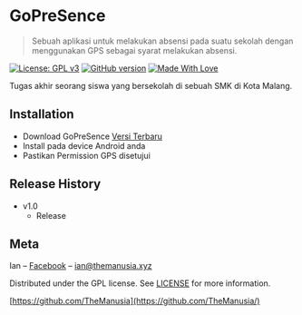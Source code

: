 # GoPreSence
> Sebuah aplikasi untuk melakukan absensi pada suatu sekolah dengan menggunakan GPS sebagai syarat melakukan absensi.

[![License: GPL v3](https://img.shields.io/badge/License-GPL%20v3-blue.svg)](http://www.gnu.org/licenses/gpl-3.0)
[![GitHub version](https://badge.fury.io/gh/Naereen%2FStrapDown.js.svg)](https://github.com/TheManusia/Tugas-Akhir/releases/)
[![Made With Love](https://img.shields.io/badge/Made%20With-Love-orange.svg)](https://github.com/chetanraj/awesome-github-badges)

Tugas akhir seorang siswa yang bersekolah di sebuah SMK di Kota Malang.

## Installation

* Download GoPreSence [Versi Terbaru](https://github.com/TheManusia/Tugas-Akhir/releases/)
* Install pada device Android anda
* Pastikan Permission GPS disetujui


## Release History

* v1.0
    * Release

## Meta

Ian – [Facebook](https://facebook.com/Ian.TheManusia) – ian@themanusia.xyz

Distributed under the GPL license. See [LICENSE](https://github.com/TheManusia/Tugas-Akhir/blob/master/LICENSE) for more information.

[https://github.com/TheManusia](https://github.com/TheManusia/)
